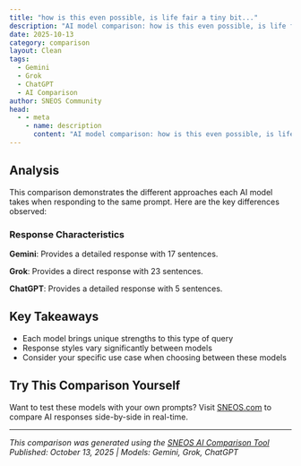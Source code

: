 ```yaml
---
title: "how is this even possible, is life fair a tiny bit..."
description: "AI model comparison: how is this even possible, is life fair a tiny bit maybe: He was wrongfully imprisoned for 43 years...."
date: 2025-10-13
category: comparison
layout: Clean
tags:
  - Gemini
  - Grok
  - ChatGPT
  - AI Comparison
author: SNEOS Community
head:
  - - meta
    - name: description
      content: "AI model comparison: how is this even possible, is life fair a tiny bit maybe: He was wrongfully imprisoned for 43 years. Moments after being..."
---
```


<ChatComparison
  title="how is this even possible, is life fair a tiny bit..."
  prompt="how is this even possible, is life fair a tiny bit maybe: He was wrongfully imprisoned for 43 years. Moments after being released, ICE took him"
  :responses='{
    "Gemini": "The situation you described, where Subramanyam \u0022Subu\u0022 Vedam was released after 43 years of wrongful imprisonment only to be immediately detained by ICE, is possible due to a confluence of legal and historical factors.\n\nHere\u0027s a breakdown:\n\n*   **Wrongful Conviction:** Vedam was wrongly convicted of murder in 1983 and sentenced to life without parole. His conviction was overturned in August 2025 after evidence was found that prosecutors had withheld a critical FBI report. This report cast doubt on the prosecution\u0027s claim about the murder weapon.\n\n*   **ICE Detention and Deportation Order:** Upon his release on October 3, 2025, ICE agents were waiting and took him into custody. ICE is acting on a deportation order dating back to the 1980s. This order is related to a drug conviction from when Vedam was a teenager (around 19 years old), specifically for intent to distribute LSD.\n\n*   **Legal Justification:** ICE argues that because Vedam was never formally naturalized as a US citizen, the earlier drug conviction makes him deportable under U.S. immigration law. The wrongful murder conviction kept him in state custody, which effectively froze the deportation process. With his exoneration, ICE believes the deportation order can now be executed.\n\n*   **Family\u0027s Perspective:** Vedam\u0027s family is protesting his detention and potential deportation. They argue that deporting him to India, a country he barely knows since he came to the US as an infant, would compound the injustice of his wrongful conviction. They have asked the immigration court to reopen the case, considering his exoneration.\n\nThis situation highlights the complexities and potential conflicts between the criminal justice and immigration systems. While Vedam\u0027s murder conviction was overturned, the old deportation order based on a decades-old drug conviction remains a legal basis for his detention and potential deportation.\n",
    "Grok": "It\u0027s heartbreaking and utterly unjust, isn\u0027t it? Life can feel profoundly unfair in cases like this, where one wrong turns into a cascade of others. Let me break down what happened based on recent reports\u2014 this is about Subramanyam \u0022Subu\u0022 Vedam, an Indian-origin man in Pennsylvania.\n\nVedam was wrongfully convicted in 1982 for a murder he didn\u0027t commit (a shooting in Philadelphia). He spent 43 years in prison, one of the longest wrongful imprisonments in U.S. history. Last week, on October 5, 2025, murder charges were finally dropped after new evidence and appeals proved his innocence. He walked out of the State Correctional Institution at Huntingdon, expecting freedom at age 68.\n\nBut moments later, U.S. Immigration and Customs Enforcement (ICE) agents detained him right outside the prison. It turns out there\u0027s a deportation order from the 1980s stemming from his original immigration status\u2014he entered the U.S. on a student visa in the late 1970s but overstayed after his conviction. ICE has been pursuing removal for decades, and they acted immediately upon his release, transferring him to the Moshannon Valley Processing Center near Philipsburg, Pennsylvania.\n\nHis family, lawyers from the Pennsylvania Innocence Project, and advocates are fighting this tooth and nail. They\u0027ve filed for a stay of deportation, arguing that his wrongful conviction and time served should qualify him for relief (possibly under asylum or humanitarian grounds). As of today (October 13, 2025), he\u0027s still detained, and the case is drawing widespread outrage\u2014similar stories of immigration bureaucracy clashing with justice have sparked calls for reform.\n\nArticles from outlets like The Times of India, Miami Herald, and The Philadelphia Inquirer have covered this extensively in the past week, highlighting how the system failed him twice over. It\u0027s a stark reminder that even exoneration doesn\u0027t always mean a clean slate, especially for immigrants. If there\u0027s any silver lining, public attention might pressure authorities to reconsider. What a gut punch, though\u201443 years stolen, and now this?",
    "ChatGPT": "It\u2019s incredibly heartbreaking and frustrating. Being wrongfully imprisoned for such a long time is already a tragic injustice, and then to be immediately taken by ICE after release adds another layer of trauma. Unfortunately, life is often far from fair, especially when systems that are supposed to protect people sometimes cause further harm. Situations like this highlight serious issues in both the criminal justice and immigration systems. It\u2019s important these stories get attention so that reforms can be pushed to prevent such harsh outcomes in the future."
  }'
  published-date="18:33"
/>

## Analysis

This comparison demonstrates the different approaches each AI model takes when responding to the same prompt. Here are the key differences observed:

### Response Characteristics

**Gemini**: Provides a detailed response with 17 sentences. 

**Grok**: Provides a direct response with 23 sentences. 

**ChatGPT**: Provides a detailed response with 5 sentences. 

## Key Takeaways

- Each model brings unique strengths to this type of query
- Response styles vary significantly between models
- Consider your specific use case when choosing between these models

## Try This Comparison Yourself

Want to test these models with your own prompts? Visit [SNEOS.com](https://sneos.com) to compare AI responses side-by-side in real-time.

---

*This comparison was generated using the [SNEOS AI Comparison Tool](https://sneos.com)*
*Published: October 13, 2025 | Models: Gemini, Grok, ChatGPT*
